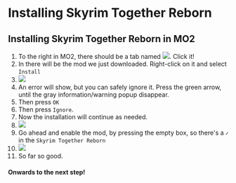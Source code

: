 # Installing Skyrim Together Reborn

## Installing Skyrim Together Reborn in MO2

1. To the right in MO2, there should be a tab named ![](https://shx.is/5BiX5nxYS.png). Click it!
2. In there will be the mod we just downloaded. Right-click on it and select `Install`
3. ![](https://shx.is/5BlsJfZnz.png)
4. An error will show, but you can safely ignore it. Press the green arrow, until the gray information/warning popup disappear.
5. Then press `OK`
6. Then press `Ignore`.
7. Now the installation will continue as needed.
8. ![](https://shx.is/5BlsYaswV.gif)
9. Go ahead and enable the mod, by pressing the empty box, so there's a `✓` in the `Skyrim Together Reborn`
10. ![](https://shx.is/5BltW8IW4.gif)
11. So far so good.

#### Onwards to the next step!
